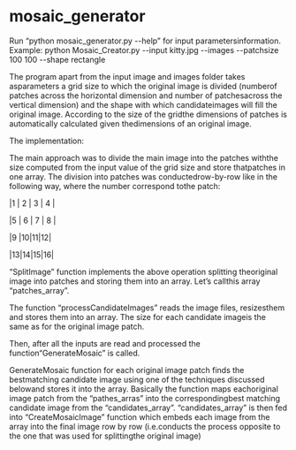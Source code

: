 # mosaic_generator
Run “python mosaic_generator.py --help” for input parametersinformation.
Example: python Mosaic_Creator.py --input kitty.jpg --images <images base folder> --patchsize 100 100 --shape rectangle

The program apart from the input image and images folder takes asparameters a grid size to which the original image is divided (numberof patches across the horizontal dimension and number of patchesacross the vertical dimension) and the shape with which candidateimages will fill the original image. According to the size of the gridthe dimensions of patches is automatically calculated given thedimensions of an original image.

The implementation:

The main approach was to divide the main image into the patches withthe size computed from the input value of the grid size and store thatpatches in one array.
The division into patches was conductedrow-by-row like in the following way, where the number correspond tothe patch:

|1 | 2 | 3 | 4 |

|5 | 6 | 7 | 8 |

|9 |10|11|12|

|13|14|15|16|

“SplitImage” function implements the above operation splitting theoriginal image into patches and storing them into an array. Let’s callthis array “patches_array”.

The function “processCandidateImages” reads the image files, resizesthem and stores them into an array. The size for each candidate imageis the same as for the original image patch.

Then, after all the inputs are read and processed the function“GenerateMosaic” is called.

GenerateMosaic function for each original image patch finds the bestmatching candidate image using one of the techniques discussed belowand stores it into the array.
Basically the function maps eachoriginal image patch from the “pathes_arras” into the correspondingbest matching candidate image from the “candidates_array”.
“candidates_array” is then fed into “CreateMosaicImage” function which embeds each image from the array into the final image row by row (i.e.conducts the process opposite to the one that was used for splittingthe original image)
